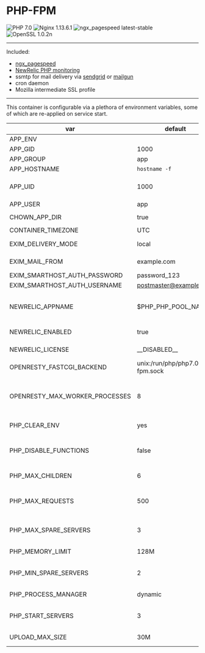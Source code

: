 
# PHP-FPM

![PHP 7.0](https://img.shields.io/badge/php-7.0-brightgreen.svg) ![Nginx 1.13.6.1](https://img.shields.io/badge/nginx-1.13.6.1-brightgreen.svg) ![ngx_pagespeed latest-stable](https://img.shields.io/badge/ngx_pagespeed-latest--stable-brightgreen.svg) ![OpenSSL 1.0.2n](https://img.shields.io/badge/OpenSSL-1.0.2n-brightgreen.svg)

---

Included:
-   [ngx_pagespeed](https://github.com/apache/incubator-pagespeed-ngx)
-   [NewRelic PHP monitoring](https://newrelic.com)
-   ssmtp for mail delivery via [sendgrid](https://sendgrid.net) or [mailgun](http://mailgun.net/)
-   cron daemon
-   Mozilla intermediate SSL profile

---

This container is configurable via a plethora of environment variables, some of which are re-applied on service start.

var | default | description
--- | ------- | -----------
APP_ENV |  | production, develop
APP_GID | 1000 | group_id
APP_GROUP | app | nginx and php5-fpm group
APP_HOSTNAME | `hostname -f` |  hostname of application
APP_UID | 1000 | user_id - useful when mounting volumes from host > guest to either share or delineate file access permission
APP_USER | app | nginx and php5-fpm user
CHOWN_APP_DIR | true | if true, `chown -R $APP_USER:$APP_GROUP /app/source/public`
CONTAINER_TIMEZONE | UTC | Server timezone
EXIM_DELIVERY_MODE | local | smarthost, local :: set to smarthost to enable third party SMTP
EXIM_MAIL_FROM | example.com | domain from which exim4 mail appears to originate
EXIM_SMARTHOST_AUTH_PASSWORD | password_123 | SMTP password
EXIM_SMARTHOST_AUTH_USERNAME | postmaster@example.com | SMTP username
NEWRELIC_APPNAME | $PHP_PHP_POOL_NAME | Application name in Newrelic APM list. Defaults to PHP pool name (APP_HOSTNAME with underscores instead of periods)
NEWRELIC_ENABLED | true | Enables or disables [Newrelic.com](https://newrelic.com/) reporting
NEWRELIC_LICENSE | \_\_DISABLED\_\_ | Newrelic account license key.  Available from your Newrelic account page
OPENRESTY_FASTCGI_BACKEND | unix:/run/php/php7.0-fpm.sock | Location of the PHP upstream fastcgi_backend
OPENRESTY_MAX_WORKER_PROCESSES | 8 | nginx worker_processes is determined from number of processor cores on service start, up to the maximum permitted by OPENRESTY_MAX_WORKER_PROCESSES
PHP_CLEAR_ENV | yes | yes, no :: if set to 'no', enables access to all environment variables via php `getenv()`
PHP_DISABLE_FUNCTIONS | false | Comma separated list of additional functions to disable for security.  These are appended to the default Ubuntu distribution disable_functions line
PHP_MAX_CHILDREN | 6 | process manager maximum spawned children
PHP_MAX_REQUESTS | 500 | Maximum number of requests each child process can process before terminating, which should mitigate any memory leaks. Set to 0 to disable.
PHP_MAX_SPARE_SERVERS | 3 | if PHP_PROCESS_MANAGER is dynamic, this is the maximum number of idle children
PHP_MEMORY_LIMIT | 128M | Maximum memory PHP can use per worker
PHP_MIN_SPARE_SERVERS | 2 | if PHP_PROCESS_MANAGER is dynamic, this is the minimum number of idle children
PHP_PROCESS_MANAGER | dynamic | dynamic, static, ondemand :: PHP process manager scheme
PHP_START_SERVERS | 3 | if PHP_PROCESS_MANAGER is dynamic, this is the number of children spawned on boot
UPLOAD_MAX_SIZE | 30M | Maximum upload size, applied to nginx and php5-fpm
